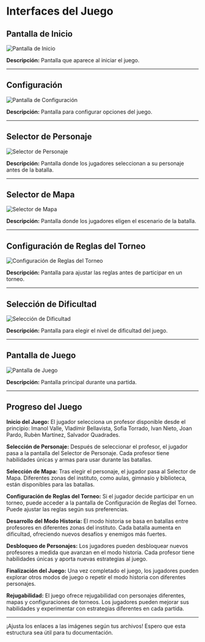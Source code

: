 # Interfaces del Juego

## Pantalla de Inicio

![Pantalla de Inicio](enlace-a-imagen-pantalla-inicio.png)

**Descripción:** Pantalla que aparece al iniciar el juego.

---

## Configuración

![Pantalla de Configuración](enlace-a-imagen-pantalla-configuracion.png)

**Descripción:** Pantalla para configurar opciones del juego.

---

## Selector de Personaje

![Selector de Personaje](enlace-a-imagen-selector-personaje.png)

**Descripción:** Pantalla donde los jugadores seleccionan a su personaje antes de la batalla.

---

## Selector de Mapa

![Selector de Mapa](enlace-a-imagen-selector-mapa.png)

**Descripción:** Pantalla donde los jugadores eligen el escenario de la batalla.

---

## Configuración de Reglas del Torneo

![Configuración de Reglas del Torneo](enlace-a-imagen-configuracion-torneo.png)

**Descripción:** Pantalla para ajustar las reglas antes de participar en un torneo.

---

## Selección de Dificultad

![Selección de Dificultad](enlace-a-imagen-seleccion-dificultad.png)

**Descripción:** Pantalla para elegir el nivel de dificultad del juego.

---

## Pantalla de Juego

![Pantalla de Juego](enlace-a-imagen-pantalla-juego.png)

**Descripción:** Pantalla principal durante una partida.

---

## Progreso del Juego

**Inicio del Juego:**
El jugador selecciona un profesor disponible desde el principio: Imanol Valle, Vladímir Bellavista, Sofia Torrado, Ivan Nieto, Joan Pardo, Rubèn Martínez, Salvador Quadrades.

**Selección de Personaje:**
Después de seleccionar el profesor, el jugador pasa a la pantalla del Selector de Personaje. Cada profesor tiene habilidades únicas y armas para usar durante las batallas.

**Selección de Mapa:**
Tras elegir el personaje, el jugador pasa al Selector de Mapa. Diferentes zonas del instituto, como aulas, gimnasio y biblioteca, están disponibles para las batallas.

**Configuración de Reglas del Torneo:**
Si el jugador decide participar en un torneo, puede acceder a la pantalla de Configuración de Reglas del Torneo. Puede ajustar las reglas según sus preferencias.

**Desarrollo del Modo Historia:**
El modo historia se basa en batallas entre profesores en diferentes zonas del instituto. Cada batalla aumenta en dificultad, ofreciendo nuevos desafíos y enemigos más fuertes.

**Desbloqueo de Personajes:**
Los jugadores pueden desbloquear nuevos profesores a medida que avanzan en el modo historia. Cada profesor tiene habilidades únicas y aporta nuevas estrategias al juego.

**Finalización del Juego:**
Una vez completado el juego, los jugadores pueden explorar otros modos de juego o repetir el modo historia con diferentes personajes.

**Rejugabilidad:**
El juego ofrece rejugabilidad con personajes diferentes, mapas y configuraciones de torneos. Los jugadores pueden mejorar sus habilidades y experimentar con estrategias diferentes en cada partida.

---

¡Ajusta los enlaces a las imágenes según tus archivos! Espero que esta estructura sea útil para tu documentación.
